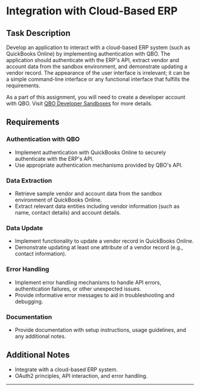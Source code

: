# Integration with Cloud-Based ERP

## Task Description
Develop an application to interact with a cloud-based ERP system (such as QuickBooks Online) by implementing authentication with QBO. The application should authenticate with the ERP's API, extract vendor and account data from the sandbox environment, and demonstrate updating a vendor record. The appearance of the user interface is irrelevant; it can be a simple command-line interface or any functional interface that fulfills the requirements.

As a part of this assignment, you will need to create a developer account with QBO. Visit [QBO Developer Sandboxes](https://developer.intuit.com/app/developer/qbo/docs/develop/sandboxes) for more details.

## Requirements

### Authentication with QBO
- Implement authentication with QuickBooks Online to securely authenticate with the ERP's API.
- Use appropriate authentication mechanisms provided by QBO's API.

### Data Extraction
- Retrieve sample vendor and account data from the sandbox environment of QuickBooks Online.
- Extract relevant data entities including vendor information (such as name, contact details) and account details.

### Data Update
- Implement functionality to update a vendor record in QuickBooks Online.
- Demonstrate updating at least one attribute of a vendor record (e.g., contact information).

### Error Handling
- Implement error handling mechanisms to handle API errors, authentication failures, or other unexpected issues.
- Provide informative error messages to aid in troubleshooting and debugging.

### Documentation
- Provide documentation with setup instructions, usage guidelines, and any additional notes.

## Additional Notes
- Integrate with a cloud-based ERP system.
- OAuth2 principles, API interaction, and error handling.

---
